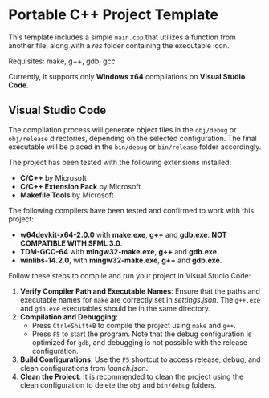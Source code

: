 # Portable C++ Project Template

This template includes a simple `main.cpp` that utilizes a function from another file, along with a *res* folder containing the executable icon.

Requisites: make, g++, gdb, gcc

Currently, it supports only **Windows x64** compilations on **Visual Studio Code**.

## Visual Studio Code

The compilation process will generate object files in the `obj/debug` or `obj/release` directories, depending on the selected configuration. The final executable will be placed in the `bin/debug` or `bin/release` folder accordingly.

The project has been tested with the following extensions installed:

- **C/C++** by Microsoft
- **C/C++ Extension Pack** by Microsoft
- **Makefile Tools** by Microsoft

The following compilers have been tested and confirmed to work with this project:

- **w64devkit-x64-2.0.0** with **make.exe**, **g++** and **gdb.exe**. **NOT COMPATIBLE WITH SFML 3.0**.
- **TDM-GCC-64** with **mingw32-make.exe**, **g++** and **gdb.exe**.
- **winlibs-14.2.0**, with **mingw32-make.exe**, **g++** and **gdb.exe**.

Follow these steps to compile and run your project in Visual Studio Code:

1. **Verify Compiler Path and Executable Names**: Ensure that the paths and executable names for `make` are correctly set in *settings.json*. The `g++.exe` and `gdb.exe` executables should be in the same directory.
2. **Compilation and Debugging**: 
    - Press `Ctrl+Shift+B` to compile the project using `make` and `g++`.
    - Press `F5` to start the program. Note that the debug configuration is optimized for `gdb`, and debugging is not possible with the release configuration.
3. **Build Configurations**: Use the `F5` shortcut to access release, debug, and clean configurations from *launch.json*.
4. **Clean the Project**: It is recommended to clean the project using the clean configuration to delete the `obj` and `bin/debug` folders.